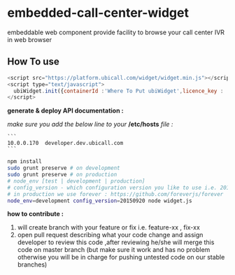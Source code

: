 # embedded-call-center-widget
embeddable web component provide facility to browse your call center IVR in web browser

## How To use
```javascript
<script src="https://platform.ubicall.com/widget/widget.min.js"></script>
<script type="text/javascript">
  ubiWidget.init({containerId :'Where To Put ubiWidget',licence_key : 'YOUR LICENSE KEY'});
</script>
```

**generate & deploy API documentation :**

  *make sure you add the below line to your* **/etc/hosts** *file :*

    ```
    10.0.0.170  developer.dev.ubicall.com
    ```

``` bash
npm install
sudo grunt preserve # on development
sudo grunt preserve # on production
# node_env [test | development | production]
# config_version - which configuration version you like to use i.e. 20150920 ,it will fetch default version
# in production we use forever : https://github.com/foreverjs/forever
node_env=development config_version=20150920 node widget.js
```
**how to contribute :**

1. will create branch with your feature or fix i.e. feature-xx , fix-xx
2. open pull request describing what your code change and assign developer to review this code ,after reviewing he/she will merge this code on master branch (but make sure it work and has no problem otherwise you will be in charge for pushing untested code on our stable branches)
